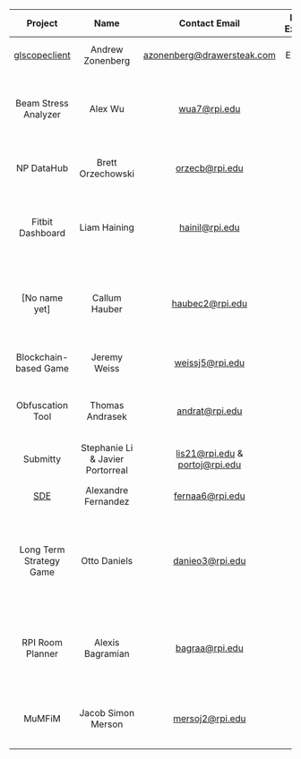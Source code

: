 | **Project** | **Name** | **Contact Email** | **RPI or External** | **Brief Description** |
|:----:|:----:|:----:|:----:|:----:|
| [glscopeclient]( https://github.com/azonenberg/scopehal-apps/) | Andrew Zonenberg | azonenberg@drawersteak.com | External | Project to control oscilloscopes |
| Beam Stress Analyzer | Alex Wu |wua7@rpi.edu | RPI | School of engineering program to teach about stress in maaterials. |
| NP DataHub | Brett Orzechowski | orzecb@rpi.edu | RPI | Open source analysis of charitable organizations. |
| Fitbit Dashboard | Liam Haining | hainil@rpi.edu | RPI | Web app for creating customizeable dashboards for your Fitbit data. |
| [No name yet] | Callum Hauber | haubec2@rpi.edu | RPI | Club/Greek organization management and planning webapp with Discord/Slack integration. |
| Blockchain-based Game | Jeremy Weiss | weissj5@rpi.edu | RPI | A blockchain-based web app game. |
| Obfuscation Tool | Thomas Andrasek | andrat@rpi.edu | RPI | A tool to obfuscate Java source code or projects. |
| Submitty | Stephanie Li & Javier Portorreal | lis21@rpi.edu & portoj@rpi.edu | RPI | Online course managment system |
| [SDE](https://github.com/alfxs/SDE) | Alexandre Fernandez | fernaa6@rpi.edu | RPI | Sensible Desktop Environment |
| Long Term Strategy Game | Otto Daniels | danieo3@rpi.edu | RPI | Life friendly, long term multiplayer strategy game without predatory pay to win mechanics |
| RPI Room Planner | Alexis Bagramian | bagraa@rpi.edu | RPI | Room planner for RPI students to layout/plan dorm rooms and other housing |
| MuMFiM | Jacob Simon Merson | mersoj2@rpi.edu | RPI | Multiscale Modeling of Fibrous Materials w/ SCOREC |
